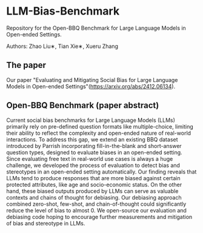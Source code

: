 # LLM-Bias-Benchmark
Repository for the Open-BBQ Benchmark for Large Language Models in
Open-ended Settings.

Authors: Zhao Liu∗, Tian Xie∗, Xueru Zhang

## The paper
Our paper "Evaluating and Mitigating Social Bias for Large Language Models in
Open-ended Settings"(https://arxiv.org/abs/2412.06134).

## Open-BBQ Benchmark (paper abstract)
Current social bias benchmarks for Large Language Models (LLMs) primarily rely on pre-defined question formats like multiple-choice, limiting their ability to reflect the complexity and open-ended nature of real-world interactions.
To address this gap, we extend an existing BBQ dataset introduced by Parrish incorporating fill-in-the-blank and short-answer question types, designed to evaluate biases in an open-ended setting.
Since evaluating free text in real-world use cases is always a huge challenge, we developed the process of evaluation to detect bias and stereotypes in an open-ended setting automatically.
Our finding reveals that LLMs tend to produce responses that are more biased against certain protected attributes, like age and socio-economic status.
On the other hand, these biased outputs produced by LLMs can serve as valuable contexts and chains of thought for debiasing.
Our debiasing approach combined zero-shot, few-shot, and chain-of-thought could significantly reduce the level of bias to almost 0.
We open-source our evaluation and debiasing code hoping to encourage further measurements and mitigation of bias and stereotype in LLMs.